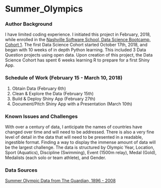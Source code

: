 # Summer_Olympics  

### Author Background
I have limited coding experience. I initiated this project in February, 2018, while enrolled in the [Nashville Software School, Data Science Bootcamp, Cohort 1](http://www.nashvillesoftwareschool.com). The first Data Science Cohort started October 17th, 2018, and began with 10 weeks of in depth Python learning. This included 3 Data Question projects using open data. Upon creation of this project, the Data Science Cohort has spent 6 weeks learning R to prepare for a first Shiny App.   

### Schedule of Work (February 15 - March 10, 2018)
1.	Obtain  Data (February 6th)
2.	Clean & Explore the Data (February 15th)
3.	Build & Deploy Shiny App (February 27th)
4.	Document/Pitch Shiny App with a Presentation (March 10th)
  
### Known Issues and Challenges  
With over a century of data, I anticipate the names of countries have changed over time and will need to be addressed. There is also a very fine level of detail in the data that will need to be presented in a readable, ingestible format. Finding a way to display the immense amount of data will be the largest challenge. The data is structured by Olympic Year, Location, Sport (Aquatics), Discipline (Swimming), Event (1500m relay), Medal (Gold), Medalists (each solo or team athlete), and Gender.  
  
### Data Sources  
[Summer Olympic Data from The Guardian, 1896 - 2008](https://www.theguardian.com/news/datablog/2010/feb/11/winter-olympics-medals-by-country)  

